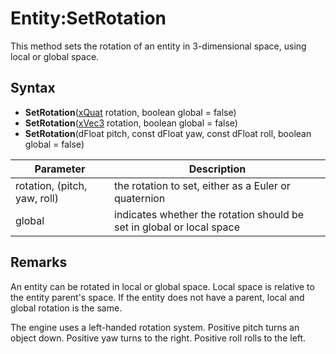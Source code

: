 # Entity:SetRotation

This method sets the rotation of an entity in 3-dimensional space, using local or global space.

## Syntax

- **SetRotation**([xQuat](xQuat.md) rotation, boolean global = false)
- **SetRotation**([xVec3](xVec3.md) rotation, boolean global = false)
- **SetRotation**(dFloat pitch, const dFloat yaw, const dFloat roll, boolean global = false)

| Parameter | Description |
| ------ | ------ |
| rotation, (pitch, yaw, roll) | the rotation to set, either as a Euler or quaternion |
| global | indicates whether the rotation should be set in global or local space |

## Remarks

An entity can be rotated in local or global space. Local space is relative to the entity parent's space. If the entity does not have a parent, local and global rotation is the same.

The engine uses a left-handed rotation system. Positive pitch turns an object down. Positive yaw turns to the right. Positive roll rolls to the left.
